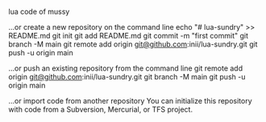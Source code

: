 lua code of mussy


…or create a new repository on the command line
echo "# lua-sundry" >> README.md
git init
git add README.md
git commit -m "first commit"
git branch -M main
git remote add origin git@github.com:inii/lua-sundry.git
git push -u origin main

…or push an existing repository from the command line
git remote add origin git@github.com:inii/lua-sundry.git
git branch -M main
git push -u origin main

…or import code from another repository
You can initialize this repository with code from a Subversion, Mercurial, or TFS project.